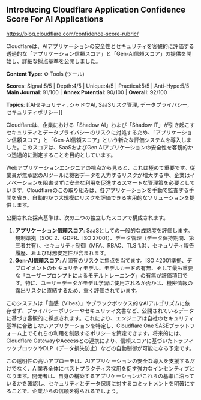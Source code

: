 ## Introducing Cloudflare Application Confidence Score For AI Applications

https://blog.cloudflare.com/confidence-score-rubric/

Cloudflareは、AIアプリケーションの安全性とセキュリティを客観的に評価する透過的な「アプリケーション信頼スコア」と「Gen-AI信頼スコア」の提供を開始し、詳細な採点基準を公開しました。

**Content Type**: ⚙️ Tools (ツール)

**Scores**: Signal:5/5 | Depth:4/5 | Unique:4/5 | Practical:5/5 | Anti-Hype:5/5
**Main Journal**: 91/100 | **Annex Potential**: 90/100 | **Overall**: 92/100

**Topics**: [[AIセキュリティ, シャドウAI, SaaSリスク管理, データプライバシー, セキュリティポリシー]]

Cloudflareは、企業における「Shadow AI」および「Shadow IT」が引き起こすセキュリティとデータプライバシーのリスクに対処するため、「アプリケーション信頼スコア」と「Gen-AI信頼スコア」という新たな評価システムを導入しました。このスコアは、SaaSおよびGen AIアプリケーションの安全性を客観的かつ透過的に測定することを目的としています。

Webアプリケーションエンジニアの視点から見ると、これは極めて重要です。従業員が無承認のAIツールに機密データを入力するリスクが増大する中、企業はイノベーションを阻害せずに安全な利用を促進するスマートな管理策を必要としています。Cloudflareのこの取り組みは、各アプリケーションを手動で監査する手間を省き、自動的かつ大規模にリスクを評価できる実用的なソリューションを提供します。

公開された採点基準は、次の二つの独立したスコアで構成されます。
1.  **アプリケーション信頼スコア**: SaaSとしての一般的な成熟度を評価します。規制準拠（SOC 2、GDPR、ISO 27001）、データ管理（データ保持期間、第三者共有）、セキュリティ制御（MFA、RBAC、TLS 1.3）、セキュリティ報告履歴、および財務安定性が含まれます。
2.  **Gen-AI信頼スコア**: AI固有のリスクに焦点を当てます。ISO 42001準拠、デプロイメントのセキュリティモデル、モデルカードの有無、そして最も重要な「ユーザープロンプトによるモデルトレーニング」の有無が評価項目です。特に、ユーザーデータがモデル学習に使用されるか否かは、機密情報の露出リスクに直結するため、重く評価されています。

このシステムは「直感（Vibes）」やブラックボックス的なAIアルゴリズムに依存せず、プライバシーポリシーやセキュリティ文書など、公開されているデータに基づき客観的に採点されます。これにより、エンジニアは自社のセキュリティ基準に合致しないアプリケーションを特定し、Cloudflare One SASEプラットフォーム上でそれらの利用を制限するポリシーを策定できます。将来的には、Cloudflare GatewayやAccessとの連携により、信頼スコアに基づいたトラフィックブロックやDLP（データ損失防止）などの自動制御が可能になる予定です。

この透明性の高いアプローチは、AIアプリケーションの安全な導入を支援するだけでなく、AI業界全体にベストプラクティス採用を促す強力なインセンティブとなります。開発者は、自身の構築するアプリケーションがこれらの基準に沿っているかを確認し、セキュリティとデータ保護に対するコミットメントを明確にすることで、企業からの信頼を得られるでしょう。